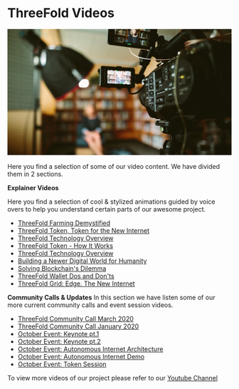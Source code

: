 # ThreeFold Videos

![](images/videos-900.jpg)

Here you find a selection of some of our video content.
We have divided them in 2 sections.

**Explainer Videos**

Here you find a selection of cool & stylized animations guided by voice overs to help you understand certain parts of our awesome project.

* [ThreeFold Farming Demystified](/videos/explainer_videos/farming.md)
* [ThreeFold Token, Token for the New Internet](/videos/explainer_videos/tft_intro.md)
* [ThreeFold Technology Overview](/videos/explainer_videos/tech.md)
* [ThreeFold Token - How It Works](/videos/explainer_videos/tft_howitworks.md)
* [ThreeFold Technology Overview](/videos/explainer_videos/tf_tech.md)
* [Building a Newer Digital World for Humanity](/videos/explainer_videos/humanity.md)
* [Solving Blockchain's Dilemma](/videos/explainer_videos/dilemma.md)
* [ThreeFold Wallet Dos and Don'ts](/videos/explainer_videos/wallet.md)
* [ThreeFold Grid: Edge. The New Internet](/videos/explainer_videos/edge.md)    

**Community Calls & Updates**
In this section we have listen some of our more current community calls and event session videos.

* [ThreeFold Community Call March 2020](/videos/community_calls/march_2020.md)
* [ThreeFold Community Call January 2020](/videos/community_calls/jan_2020.md)
* [October Event: Keynote pt.1](/videos/community_calls/keynote_oct2019_1.md)
* [October Event: Keynote pt.2](/videos/community_calls/keynote_oct2019_2.md)
* [October Event: Autonomous Internet Architecture](/videos/community_calls/autonomousarchitecture_oct2019.md)
* [October Event: Autonomous Internet Demo](/videos/community_calls/autonomousdemo_oct2019.md)
* [October Event: Token Session](/videos/community_calls/tokensession_oct2019.md)

To view more videos of our project please refer to our [Youtube Channel](https://www.youtube.com/channel/UCKMNPuhs-8tHYfGd92krC8w)